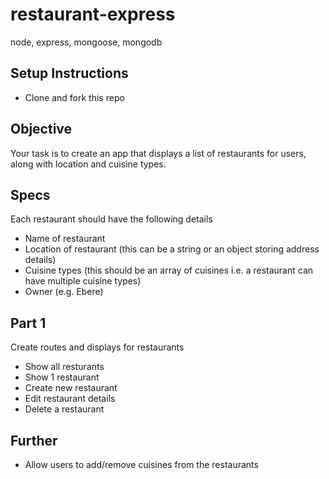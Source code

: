 # restaurant-express
node, express, mongoose, mongodb

## Setup Instructions
- Clone and fork this repo

## Objective
Your task is to create an app that displays a list of restaurants for users, along with location and cuisine types.

## Specs
Each restaurant should have the following details
- Name of restaurant
- Location of restaurant (this can be a string or an object storing address details)
- Cuisine types (this should be an array of cuisines i.e. a restaurant can have multiple cuisine types)
- Owner (e.g. Ebere)

## Part 1
Create routes and displays for restaurants
- Show all resturants
- Show 1 restaurant
- Create new restaurant
- Edit restaurant details
- Delete a restaurant

## Further
- Allow users to add/remove cuisines from the restaurants



